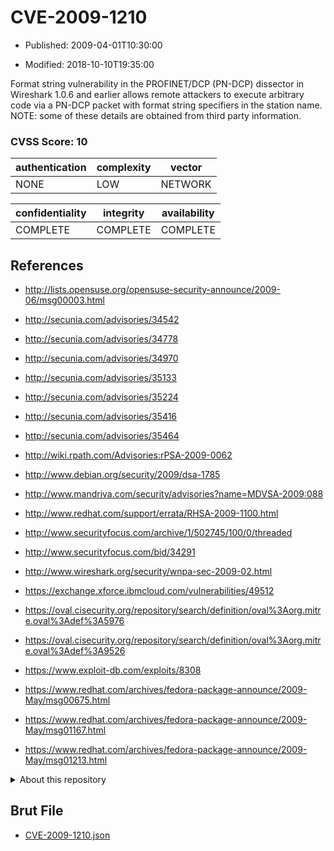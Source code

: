 # CVE-2009-1210

- Published: 2009-04-01T10:30:00

- Modified: 2018-10-10T19:35:00

Format string vulnerability in the PROFINET/DCP (PN-DCP) dissector in Wireshark 1.0.6 and earlier allows remote attackers to execute arbitrary code via a PN-DCP packet with format string specifiers in the station name.  NOTE: some of these details are obtained from third party information.

### CVSS Score: **10**

| authentication | complexity | vector |
| --- | --- | --- |
| NONE | LOW | NETWORK |

| confidentiality | integrity | availability |
| --- | --- | --- |
| COMPLETE | COMPLETE | COMPLETE |

## References

* http://lists.opensuse.org/opensuse-security-announce/2009-06/msg00003.html

* http://secunia.com/advisories/34542

* http://secunia.com/advisories/34778

* http://secunia.com/advisories/34970

* http://secunia.com/advisories/35133

* http://secunia.com/advisories/35224

* http://secunia.com/advisories/35416

* http://secunia.com/advisories/35464

* http://wiki.rpath.com/Advisories:rPSA-2009-0062

* http://www.debian.org/security/2009/dsa-1785

* http://www.mandriva.com/security/advisories?name=MDVSA-2009:088

* http://www.redhat.com/support/errata/RHSA-2009-1100.html

* http://www.securityfocus.com/archive/1/502745/100/0/threaded

* http://www.securityfocus.com/bid/34291

* http://www.wireshark.org/security/wnpa-sec-2009-02.html

* https://exchange.xforce.ibmcloud.com/vulnerabilities/49512

* https://oval.cisecurity.org/repository/search/definition/oval%3Aorg.mitre.oval%3Adef%3A5976

* https://oval.cisecurity.org/repository/search/definition/oval%3Aorg.mitre.oval%3Adef%3A9526

* https://www.exploit-db.com/exploits/8308

* https://www.redhat.com/archives/fedora-package-announce/2009-May/msg00675.html

* https://www.redhat.com/archives/fedora-package-announce/2009-May/msg01167.html

* https://www.redhat.com/archives/fedora-package-announce/2009-May/msg01213.html

<details>
<summary>About this repository</summary> 

  This repository is part of the project [Live Hack CVE](https://github.com/Live-Hack-CVE). Main website can be found [www.live-hack.org](https://www.live-hack.org) 
  
  Made by [Sn0wAlice](https://github.com/Sn0wAlice) for the people that care about security and need to have a feed of the latest CVEs. Hope you enjoy it, don't forget to star the repo and follow me on [Twitter](https://twitter.com/Sn0wAlice) and [Github](https://github.com/Sn0wAlice). And that is my [personnal website](https://www.alice-snow.me/)

  - [Home Page](https://github.com/Live-Hack-CVE)
  - [Framework](https://github.com/Live-Hack-CVE/cve-framework)
  - [CVE database](https://github.com/Live-Hack-CVE/full_database)
  - [Changelog](https://github.com/Live-Hack-CVE/Changelog)
</details>

## Brut File

* [CVE-2009-1210.json](https://raw.githubusercontent.com/Live-Hack-CVE/full_database/main/cves/2009/CVE-2009-1210.json)

